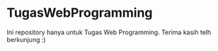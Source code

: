 # TugasWebProgramming
Ini repository hanya untuk Tugas Web Programming. Terima kasih telh berkunjung :)
